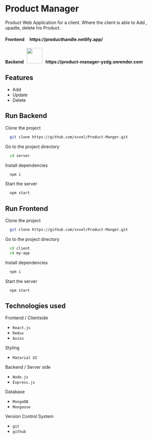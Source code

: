 # Product Manager

Product Web Application for a client. Where the client is able to Add , upadte, delete his Product. 

<h4 align="left">
  Frontend &#160; &#160; https://producthandle.netlify.app/
</h4>

<h4 align="left">
  Backend &#160; <img src="https://media.giphy.com/media/FbUuPsOW3oOCdAHexF/giphy.gif" width="50"> &#160; https://product-manager-yzdg.onrender.com
</h4>

## Features
- Add
- Update 
- Delete 

## Run Backend

Clone the project

```bash
  git clone https://github.com/svvel/Product-Manger.git
```

Go to the project directory

```bash
  cd server
```

Install dependencies

```bash
  npm i
```

Start the server

```bash
  npm start
```


## Run Frontend 

Clone the project

```bash
  git clone https://github.com/svvel/Product-Manger.git
```

Go to the project directory

```bash
  cd client
  cd my-app
```

Install dependencies

```bash
  npm i
```

Start the server

```bash
  npm start
```

## Technologies used

 Frontend / Clientside
  
 -  `React.js`
 -  `Redux`
 -  `Axios`

 Styling
 -  `Material UI`

 Backend / Server side 
   -  `Node.js` 
   -  `Express.js` 

Database
  -  `MongoDB`
  -  `Mongoose`
  
Version Control System
  -  `git`
  -  `github`
